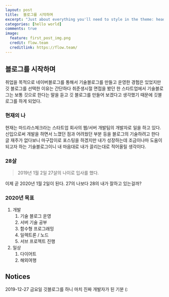 ```yaml
---
layout: post
title:  블로그를 시작하며
excerpt: "Just about everything you'll need to style in the theme: headings, paragraphs, blockquotes, tables, code blocks, and more."
categories: [hello world]
comments: true
image:
  feature: first_post_img.png 
  credit: flow.team
  creditlink: https://flow.team/
---
```


## 블로그를 시작하며

취업을 목적으로 네이버블로그를 통해서 기술블로그를 만들고 운영한 경험은 있었지만 
깃 블로그를 선택한 이유는 간단하다 
취준생시절 면접을 봤던 한 스타트업에서 기술블로그는 보통 깃으로 한다는 말을 듣고
깃 블로그를 만들어 보겠다고 생각했기 때문에 깃블로그를 하게 되었다.

### 현재의 나

현재는 마드라스체크라는 스타트업 회사의 웹/서버 개발팀의 개발자로 일을 하고 있다.
신입으로써 개발을 하면서 느꼈던 점과 어려웠던 부분 등을 블로그의 기술하려고 한다
글 재주가 없다보니 마구잡이로 포스팅을 하겠지만 내가 성장하는데 조금이나마 도움이 되고자 하는 기술블로그이니 내 마음대로 내가 끌리는대로 적어올릴 생각이다.

### 28살

> 2019년 1월 2일 27살의 나이로 입사를 했다.

이제 곧 2020년 1월 2일이 된다. 
27의 나보다 28의 내가 잘하고 있는걸까?

### 2020년 목표

1. 개발
   1. 기술 블로그 운영
   2. 서버 기술 공부
   3. 함수형 프로그래밍
   4. 일렉트론 / 노드
   5. 서브 프로젝트 진행
2. 일상
   1. 다이어트
   2. 해외여행 

## Notices

2019-12-27 금요일
깃블로그를 하니 마치 진짜 개발자가 된 기분 (: